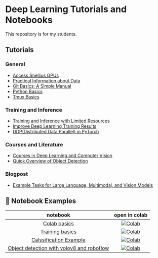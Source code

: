 # Deep Learning Tutorials and Notebooks

This repository is for my students.

## Tutorials

### General
- [Access Snellius GPUs](tutorial/README.md)
- [Practical Information about Data](tutorial/practical_info_data.md)
- [Git Basics: A Simple Manual](tutorial/git.md)
- [Python Basics](tutorial/python.md)
- [Tmux Basics](tutorial/tmux.md)

### Training and Inference
- [Training and Inference with Limited Resources](tutorial/resource_limitations.md)
- [Improve Deep Learning Training Results](tutorial/improve_training_results.md)
- [DDP(Distributed Data Parallel) in PyTorch](tutorial/ddp.md)

### Courses and Literature
- [Courses in Deep Learning and Computer Vision](tutorial/courses.md)
- [Quick Overview of Object Detection](tutorial/object_detection.md)

### Blogpost
- [Example Tasks for Large Language, Multimodal, and Vision Models](tutorial/tasks.md)


## 🚀 Notebook Examples
| **notebook** | **open in colab** |
|:------------:|:-------------------------------------------------:|
| [Colab basics](https://github.com/fkariminejadasl/ml-notebooks/blob/main/notebooks/colab_basics.ipynb) | [![Colab](https://colab.research.google.com/assets/colab-badge.svg)](https://colab.research.google.com/github/fkariminejadasl/ml-notebooks/blob/main/notebooks/colab_basics.ipynb)| 
| [Training basics](https://github.com/fkariminejadasl/ml-notebooks/blob/main/notebooks/training_basics.ipynb) | [![Colab](https://colab.research.google.com/assets/colab-badge.svg)](https://colab.research.google.com/github/fkariminejadasl/ml-notebooks/blob/main/notebooks/training_basics.ipynb)| 
| [Calssification Example](https://github.com/fkariminejadasl/ml-notebooks/blob/main/notebooks/example_calssification.ipynb) | [![Colab](https://colab.research.google.com/assets/colab-badge.svg)](https://colab.research.google.com/github/fkariminejadasl/ml-notebooks/blob/main/notebooks/example_calssification.ipynb)| 
| [Object detection with yolov8 and roboflow](https://github.com/fkariminejadasl/ml-notebooks/blob/main/notebooks/object_detection_with_yolov8_roboflow.ipynb) | [![Colab](https://colab.research.google.com/assets/colab-badge.svg)](https://colab.research.google.com/github/fkariminejadasl/ml-notebooks/blob/main/notebooks/object_detection_with_yolov8_roboflow.ipynb)| 
